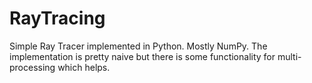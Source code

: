 # RayTracing

Simple Ray Tracer implemented in Python. Mostly NumPy. The implementation is pretty naive but there is some functionality for multi-processing which helps.
